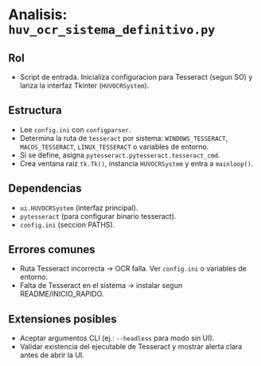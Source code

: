# Analisis: `huv_ocr_sistema_definitivo.py`

## Rol
- Script de entrada. Inicializa configuracion para Tesseract (segun SO) y lanza la interfaz Tkinter (`HUVOCRSystem`).

## Estructura
- Lee `config.ini` con `configparser`.
- Determina la ruta de `tesseract` por sistema: `WINDOWS_TESSERACT`, `MACOS_TESSERACT`, `LINUX_TESSERACT` o variables de entorno.
- Si se define, asigna `pytesseract.pytesseract.tesseract_cmd`.
- Crea ventana raiz `tk.Tk()`, instancia `HUVOCRSystem` y entra a `mainloop()`.

## Dependencias
- `ui.HUVOCRSystem` (interfaz principal).
- `pytesseract` (para configurar binario tesseract).
- `config.ini` (seccion PATHS).

## Errores comunes
- Ruta Tesseract incorrecta -> OCR falla. Ver `config.ini` o variables de entorno.
- Falta de Tesseract en el sistema -> instalar segun README/INICIO_RAPIDO.

## Extensiones posibles
- Aceptar argumentos CLI (ej.: `--headless` para modo sin UI).
- Validar existencia del ejecutable de Tesseract y mostrar alerta clara antes de abrir la UI.
